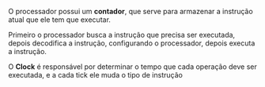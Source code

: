 O processador possui um **contador**, que serve para armazenar a instrução atual que ele tem que executar.

Primeiro o processador busca a instrução que precisa ser executada, depois decodifica a instrução, configurando o processador, depois executa a instrução.

O **Clock** é responsável por determinar o tempo que cada operação deve ser executada, e a cada tick ele muda o tipo de instrução